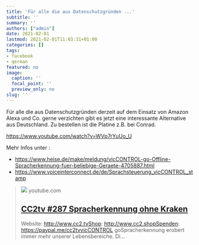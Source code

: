 ```yaml
---
title: 'Für alle die aus Datenschutzgründen ...'
subtitle: ''
summary: ''
authors: ["admin"]
date: 2021-02-01
lastmod: 2021-02-01T11:03:31+01:00
categories: []
tags:
- facebook
- german
featured: no
image:
  caption: ''
  focal_point: ''
  preview_only: no
slug: ''
---
```

Für alle die aus Datenschutzgründen derzeit auf dem Einsatz von Amazon Alexa und Co. gerne verzichten gibt es jetzt eine interessante Alternative aus Deutschland. Zu bestellen ist die Platine z.B. bei Conrad. 

https://www.youtube.com/watch?v=WVp7rYuUo_U

Mehr Infos unter :
- https://www.heise.de/make/meldung/vicCONTROL-go-Offline-Spracherkennung-fuer-beliebige-Geraete-4705887.html
- https://www.voiceinterconnect.de/de/Sprachsteuerung_vicCONTROL_stamp
> [![](https://i.ytimg.com/vi/WVp7rYuUo_U/maxresdefault.jpg)](https://www.youtube.com/watch?v=WVp7rYuUo_U)
> youtube.com
> ## [CC2tv #287 Spracherkennung ohne Kraken](https://www.youtube.com/watch?v=WVp7rYuUo_U)
>
>Website: http://www.cc2.tvShop: http://www.cc2.shopSpenden: https://paypal.me/cc2tvvicCONTROL goSpracherkennung erobert immer mehr unserer Lebensbereiche. Di...


